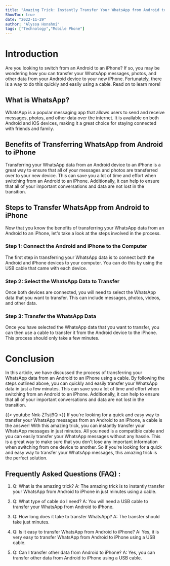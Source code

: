 ```yaml
---
title: "Amazing Trick: Instantly Transfer Your WhatsApp from Android to iPhone in Just Minutes Using a Cable!"
ShowToc: true 
date: "2022-11-29"
author: "Alyssa Honahni" 
tags: ["Technology","Mobile Phone"]
---
```

# Introduction
Are you looking to switch from an Android to an iPhone? If so, you may be wondering how you can transfer your WhatsApp messages, photos, and other data from your Android device to your new iPhone. Fortunately, there is a way to do this quickly and easily using a cable. Read on to learn more!

## What is WhatsApp?
WhatsApp is a popular messaging app that allows users to send and receive messages, photos, and other data over the internet. It is available on both Android and iOS devices, making it a great choice for staying connected with friends and family.

## Benefits of Transferring WhatsApp from Android to iPhone
Transferring your WhatsApp data from an Android device to an iPhone is a great way to ensure that all of your messages and photos are transferred over to your new device. This can save you a lot of time and effort when switching from an Android to an iPhone. Additionally, it can help to ensure that all of your important conversations and data are not lost in the transition.

## Steps to Transfer WhatsApp from Android to iPhone
Now that you know the benefits of transferring your WhatsApp data from an Android to an iPhone, let's take a look at the steps involved in the process.

### Step 1: Connect the Android and iPhone to the Computer
The first step in transferring your WhatsApp data is to connect both the Android and iPhone devices to your computer. You can do this by using the USB cable that came with each device.

### Step 2: Select the WhatsApp Data to Transfer
Once both devices are connected, you will need to select the WhatsApp data that you want to transfer. This can include messages, photos, videos, and other data.

### Step 3: Transfer the WhatsApp Data
Once you have selected the WhatsApp data that you want to transfer, you can then use a cable to transfer it from the Android device to the iPhone. This process should only take a few minutes.

# Conclusion
In this article, we have discussed the process of transferring your WhatsApp data from an Android to an iPhone using a cable. By following the steps outlined above, you can quickly and easily transfer your WhatsApp data in just a few minutes. This can save you a lot of time and effort when switching from an Android to an iPhone. Additionally, it can help to ensure that all of your important conversations and data are not lost in the transition.

{{< youtube Nnk-ZTsij9Q >}} 
If you're looking for a quick and easy way to transfer your WhatsApp messages from an Android to an iPhone, a cable is the answer! With this amazing trick, you can instantly transfer your WhatsApp messages in just minutes. All you need is a compatible cable and you can easily transfer your WhatsApp messages without any hassle. This is a great way to make sure that you don't lose any important information when switching from one device to another. So if you're looking for a quick and easy way to transfer your WhatsApp messages, this amazing trick is the perfect solution.

## Frequently Asked Questions (FAQ) :
1. Q: What is the amazing trick?
A: The amazing trick is to instantly transfer your WhatsApp from Android to iPhone in just minutes using a cable.

2. Q: What type of cable do I need?
A: You will need a USB cable to transfer your WhatsApp from Android to iPhone.

3. Q: How long does it take to transfer WhatsApp?
A: The transfer should take just minutes.

4. Q: Is it easy to transfer WhatsApp from Android to iPhone?
A: Yes, it is very easy to transfer WhatsApp from Android to iPhone using a USB cable.

5. Q: Can I transfer other data from Android to iPhone?
A: Yes, you can transfer other data from Android to iPhone using a USB cable.



